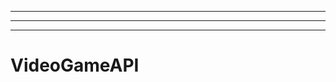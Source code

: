 ---
----------------------------------------------------------------------------------------------------
-------------------------------------------------------
# VideoGameAPI
